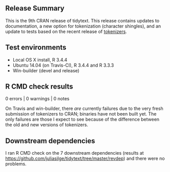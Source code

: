 ## Release Summary

This is the 9th CRAN release of tidytext. This release contains updates to documentation, a new option for tokenization (character shingles), and an update to tests based on the recent release of [tokenizers](https://cran.r-project.org/package=tokenizers). 

## Test environments

* Local OS X install, R 3.4.4
* Ubuntu 14.04 (on Travis-CI), R 3.4.4 and R 3.3.3
* Win-builder (devel and release)

## R CMD check results

0 errors | 0 warnings | 0 notes

On Travis and win-builder, there *are* currently failures due to the very fresh submission of tokenizers to CRAN; binaries have not been built yet. The only failures are those I expect to see because of the difference between the old and new versions of tokenizers.

## Downstream dependencies

I ran R CMD check on the 7 downstream dependencies (results at https://github.com/juliasilge/tidytext/tree/master/revdep) and there were no problems.
